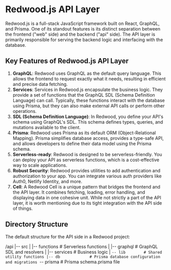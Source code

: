 # Redwood.js API Layer

Redwood.js is a full-stack JavaScript framework built on React, GraphQL, and Prisma. One of its standout features is its distinct separation between the frontend ("web" side) and the backend ("api" side). The API layer is primarily responsible for serving the backend logic and interfacing with the database.

## Key Features of Redwood.js API Layer

1. **GraphQL**: Redwood uses GraphQL as the default query language. This allows the frontend to request exactly what it needs, resulting in efficient and precise data fetching.
2. **Services**: Services in Redwood.js encapsulate the business logic. They provide a set of functions that the GraphQL SDL (Schema Definition Language) can call. Typically, these functions interact with the database using Prisma, but they can also make external API calls or perform other operations.
3. **SDL (Schema Definition Language)**: In Redwood, you define your API's schema using GraphQL's SDL. This schema defines types, queries, and mutations available to the client.
4. **Prisma**: Redwood uses Prisma as its default ORM (Object-Relational Mapping). Prisma simplifies database access, provides a type-safe API, and allows developers to define their data model using the Prisma schema.
5. **Serverless-ready**: Redwood is designed to be serverless-friendly. You can deploy your API as serverless functions, which is a cost-effective way to scale applications.
6. **Robust Security**: Redwood provides utilities to add authentication and authorization to your app. You can integrate various auth providers like Auth0, Netlify Identity, and more.
7. **Cell**: A Redwood Cell is a unique pattern that bridges the frontend and the API layer. It combines fetching, loading, error handling, and displaying data in one cohesive unit. While not strictly a part of the API layer, it is worth mentioning due to its tight integration with the API side of things.

## Directory Structure

The default structure for the API side in a Redwood project:

/api
|-- src
| |-- functions # Serverless functions
| |-- graphql # GraphQL SDL and resolvers
| |-- services # Business logic
| `-- lib        # Shared utility functions
|-- db             # Prisma database configuration and migrations
`-- prisma # Prisma schema.prisma file
